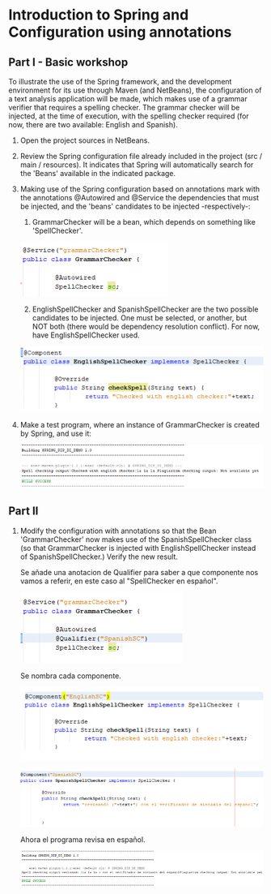 # Introduction to Spring and Configuration using annotations

## Part I - Basic workshop 

To illustrate the use of the Spring framework, and the development environment for its use through Maven (and NetBeans), the configuration of a text analysis application will be made, which makes use of a grammar verifier that requires a spelling checker. The grammar checker will be injected, at the time of execution, with the spelling checker required (for now, there are two available: English and Spanish).
1.	Open the project sources in NetBeans.
2.	Review the Spring configuration file already included in the project (src / main / resources). It indicates that Spring will automatically search for the 'Beans' available in the indicated package.
3.	Making use of the Spring configuration based on annotations mark with the annotations @Autowired and @Service the dependencies that must be injected, and the 'beans' candidates to be injected -respectively-:
	1.	GrammarChecker will be a bean, which depends on something like 'SpellChecker'.
	
	![Alt text](img/3.1.PNG)
	
	2.	EnglishSpellChecker and SpanishSpellChecker are the two possible candidates to be injected. One must be selected, or another, but NOT both (there would be dependency resolution conflict). For now, have EnglishSpellChecker used. 
	
	![Alt text](img/3.2.PNG)
	
4.	Make a test program, where an instance of GrammarChecker is created by Spring, and use it:

	![Alt text](img/4.PNG)
	
	
## Part II

1.	Modify the configuration with annotations so that the Bean 'GrammarChecker' now makes use of the SpanishSpellChecker class (so that GrammarChecker is injected with EnglishSpellChecker instead of SpanishSpellChecker.) Verify the new result.

	Se añade una anotacion de Qualifier para saber a que componente nos vamos a referir, en este caso al "SpellChecker en español".
	
	![Alt text](img/2.1.PNG)
	
	Se nombra cada componente.
	
	![Alt text](img/2.2.PNG)
	
	![Alt text](img/2.3.PNG)
	
	Ahora el programa revisa en español.
	
	![Alt text](img/2.4.PNG)